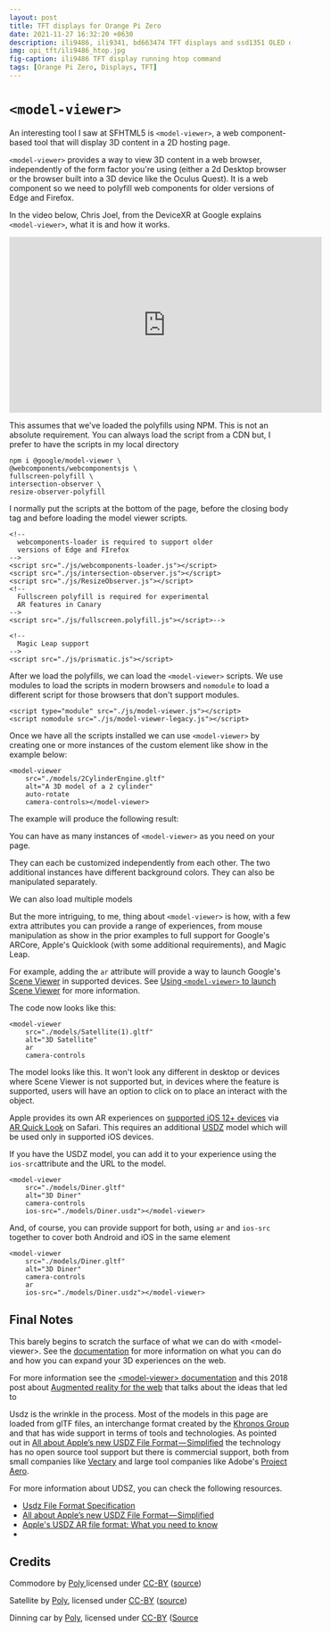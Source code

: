 ```yaml
---
layout: post
title: TFT displays for Orange Pi Zero
date: 2021-11-27 16:32:20 +0630
description: ili9486, ili9341, bd663474 TFT displays and ssd1351 OLED display for Orange Pi Zero
img: opi_tft/ili9486_htop.jpg
fig-caption: ili9486 TFT display running htop command
tags: [Orange Pi Zero, Displays, TFT]
---
```

<!DOCTYPE html>
<html lang="en">
<head>
  <meta charset="UTF-8">
  <meta name="viewport" content="width=device-width, initial-scale=1.0">
  <meta http-equiv="X-UA-Compatible" content="ie=edge">
  <title>&lt;model-viewer&gt; demo</title>

  <link rel="stylesheet" href="https://fonts.googleapis.com/css?family=Roboto&display=swap">
  <link rel="stylesheet" href="./css/main.css">
  <link rel="stylesheet" href="./node_modules/prismjs/themes/prism.css">
  <link rel="stylesheet" href="./node_modules/prismjs/themes/prism-solarizedlight.css">

  <script src="./node_modules/prismjs/prism.js"></script>
  <!-- 🚨 REQUIRED: Web Components polyfill to support Edge < 75 and Firefox < 63 -->
  <script src="./node_modules/@webcomponents/webcomponentsjs/webcomponents-loader.js"></script>
  <!-- 💁 OPTIONAL: Intersection Observer polyfill for better performance in Safari and IE11 -->
  <script src="./node_modules/intersection-observer/intersection-observer.js"></script>
  <!-- 💁 OPTIONAL: Resize Observer polyfill improves resize behavior in non-Chrome browsers -->
  <script src="./node_modules/resize-observer-polyfill/dist/ResizeObserver.js"></script>
  <!-- 💁 OPTIONAL: Fullscreen polyfill is required for experimental AR features in Canary -->
  <script src="./node_modules/fullscreen-polyfill/dist/fullscreen.polyfill.js"></script>
</head>
<body>
<div class="content">

  <h1><code>&lt;model-viewer&gt;</code></h1>

  <p>An interesting tool I saw at SFHTML5 is <code>&lt;model-viewer&gt;</code>, a web component-based tool that will display 3D content in a 2D hosting page.</p>

  <p><code>&lt;model-viewer&gt;</code> provides a way to view 3D content in a web browser, independently of the form factor you're using (either a 2d Desktop browser or the browser built into a 3D device like the Oculus Quest). It is a web component so we need to polyfill web components for older versions of Edge and Firefox.</p>

  <p>In the video below, Chris Joel, from the DeviceXR at Google explains <code>&lt;model-viewer&gt;</code>, what it is and how it works.<p>

<div class="video">
  <iframe width="560" height="315" src="https://www.youtube.com/embed/lsScEabNutA" frameborder="0" allow="accelerometer; autoplay; encrypted-media; gyroscope; picture-in-picture" allowfullscreen></iframe>
  </div>

This assumes that we've loaded the polyfills using NPM. This is not an absolute requirement. You can always load the script from a CDN but, I prefer to have the scripts in my local directory

<pre><code class="language-bash">npm i @google/model-viewer \
@webcomponents/webcomponentsjs \
fullscreen-polyfill \
intersection-observer \
resize-observer-polyfill
</code></pre>

I normally put the scripts at the bottom of the page, before the closing body tag and before loading the model viewer scripts.


<pre><code class="language-html">&lt;!--
  webcomponents-loader is required to support older
  versions of Edge and FIrefox
-->
&lt;script src="./js/webcomponents-loader.js">&lt;/script>
&lt;script src="./js/intersection-observer.js">&lt;/script>
&lt;script src="./js/ResizeObserver.js">&lt;/script>
&lt;!--
  Fullscreen polyfill is required for experimental
  AR features in Canary
-->
&lt;script src="./js/fullscreen.polyfill.js">&lt;/script>-->

&lt;!--
  Magic Leap support
-->
&lt;script src="./js/prismatic.js">&lt;/script></code></pre>

After we load the polyfills, we can load the <code>&lt;model-viewer&gt;</code> scripts. We use modules to load the scripts in modern browsers and `nomodule` to load a different script for those browsers that don't support modules.

<pre><code class="language-html">&lt;script type="module" src="./js/model-viewer.js">&lt;/script>
&lt;script nomodule src="./js/model-viewer-legacy.js">&lt;/script>  </code></pre>

Once we have all the scripts installed we can use <code>&lt;model-viewer&gt;</code> by creating one or more instances of the custom element like show in the example below:

<pre><code class="language-html">&lt;model-viewer
    src="./models/2CylinderEngine.gltf"
    alt="A 3D model of a 2 cylinder"
    auto-rotate
    camera-controls>&lt;/model-viewer></code></pre>

  <p>The example will produce the following result:</p>

  <model-viewer src="/assets/img/model/model.gltf" alt="A 3D model of a 2 cylinder engine" auto-rotate camera-controls></model-viewer>

  <p>You can have as many instances of <code>&lt;model-viewer&gt;</code> as you need on your page.</p>

  <model-viewer src="./models/2CylinderEngine.gltf" alt="A 3D model of a 2 cylinder engine" auto-rotate camera-controls background-color="#455A64"></model-viewer>

  <p>They can each be customized independently from each other. The two additional instances have different background colors. They can also be manipulated separately.</p>

  <model-viewer src="./models/2CylinderEngine.gltf" alt="A 3D model of a 2 cylinder engine" auto-rotate camera-controls background-color=rebeccapurple></model-viewer>

  <p>We can also load multiple models</p>

  <model-viewer src="./models/Commodore_64_01.gltf" alt="3D Commodore 64" camera-controls></model-viewer>

  <p>But the more intriguing, to me, thing about <code>&lt;model-viewer&gt;</code> is how, with a few extra attributes you can provide a range of experiences, from mouse manipulation as show in the prior examples to full support for Google's ARCore, Apple's Quicklook (with some additional requirements),  and Magic Leap.</p>

  <p>For example, adding the <code>ar</code> attribute will provide a way to launch Google's <a href="https://developers.google.com/ar/develop/java/scene-viewer">Scene Viewer</a> in supported devices. See <a href="https://developers.google.com/ar/develop/java/scene-viewer#using_model-viewer_to_launch_scene_viewer">Using <code>&lt;model-viewer&gt;</code> to launch Scene Viewer</a> for more information.</p>

  <p>The code now looks like this:</p>

  <pre><code class="language-html">&lt;model-viewer
    src="./models/Satellite(1).gltf"
    alt="3D Satellite"
    ar
    camera-controls</code></pre>

  <p>The model looks like this. It won't look any different in desktop or devices where Scene Viewer is not supported but, in devices where the feature is supported, users will have an option to click on to place an interact with the object.</p>

  <model-viewer src="./models/Satellite(1).gltf" alt="3D Satellite" camera-controls auto-rotate></model-viewer>


  <p>Apple provides its own AR experiences on <a href="https://www.apple.com/ios/augmented-reality/">supported iOS 12+ devices</a> via <a href="https://developer.apple.com/videos/play/wwdc2018/603/">AR Quick Look</a> on Safari. This requires an additional <a href="https://graphics.pixar.com/usd/docs/Usdz-File-Format-Specification.html">USDZ</a> model which will be used only in supported iOS devices.</p>

  <p>If you have the USDZ model, you can add it to your experience using the <code>ios-src</code>attribute and the URL to the model.</p>

  <pre><code class="language-html">&lt;model-viewer
    src="./models/Diner.gltf"
    alt="3D Diner"
    camera-controls
    ios-src="./models/Diner.usdz">&lt;/model-viewer></code></pre>

  <model-viewer src="./models/Diner.gltf" alt="3D Diner" camera-controls ios-src="./models/Diner.usdz"></model-viewer>

  <p>And, of course, you can provide support for both, using <code>ar</code> and <code>ios-src</code> together to cover both Android and iOS in the same element</p>

  <pre><code class="language-html">&lt;model-viewer
    src="./models/Diner.gltf"
    alt="3D Diner"
    camera-controls
    ar
    ios-src="./models/Diner.usdz">&lt;/model-viewer></code></pre>

  <model-viewer src="./models/Diner.gltf" alt="3D Diner" camera-controls ar ios-src="./models/Diner.usdz"></model-viewer>

  <h2>Final Notes</h2>

  <p>This barely begins to scratch the surface of what we can do with &lt;model-viewer>. See the <a href="https://googlewebcomponents.github.io/model-viewer/">documentation</a> for more information on what you can do and how you can expand your 3D experiences on the web.</p>

  <p>For more information see the <a href="">&lt;model-viewer&gt; documentation</a> and this 2018 post about <a href="https://developers.google.com/web/updates/2018/06/ar-for-the-web">Augmented reality for the web</a> that talks about the ideas that led to </p>

  <p>Usdz is the wrinkle in the process. Most of the models in this page are loaded from glTF files, an interchange format created by the <a href="https://www.khronos.org/">Khronos Group</a> and that has wide support in terms of tools and technologies. As pointed out in <a href="https://medium.com/@konathalasuren/all-about-apples-new-usdz-file-format-simplified-12dff29f3fc0">All about Apple’s new USDZ File Format — Simplified</a> the technology  has no open source tool support but there is commercial support, both from small companies like <a href="https://www.vectary.com/">Vectary</a> and large tool companies like Adobe's <a href="https://www.adobe.com/products/projectaero.html">Project Aero</a>.</p>

  <p>For more information about UDSZ, you can check the following resources.</p>

  <ul>
    <li><a href="https://graphics.pixar.com/usd/docs/Usdz-File-Format-Specification.html">Usdz File Format Specification</a></li>
    <li><a href="https://medium.com/@konathalasuren/all-about-apples-new-usdz-file-format-simplified-12dff29f3fc0">All about Apple’s new USDZ File Format — Simplified</a></li>
    <li><a href="https://www.techrepublic.com/article/apples-usdz-ar-file-format-what-you-need-to-know/">Apple's USDZ AR file format: What you need to know</a></li>
    <li><a href="https://www.vectary.com/3d-modeling-news/apple-ar-kit-tools-explained-what-is-usdz-and-why-you-should-care/"></a></li>
  </ul>
  <h2>Credits</h2>

  <p>Commodore by <a href="https://poly.google.com/view/dmKM7ChEVAL" rel="nofollow">Poly</a>,licensed under <a href="https://creativecommons.org/licenses/by/2.0/" rel="nofollow">CC-BY</a> (<a href="https://poly.google.com/view/dmKM7ChEVAL" rel="nofollow">source</a>)</p>

  <p>Satellite by <a href="https://poly.google.com/view/1C3zb8Q9USk" rel="nofollow">Poly</a>, licensed under <a href="https://creativecommons.org/licenses/by/2.0/" rel="nofollow">CC-BY</a> (<a href="https://poly.google.com/view/1C3zb8Q9USk" rel="nofollow">source</a>)</p>

  <p>Dinning car by <a href="https://poly.google.com/view/5teci4b6krG" rel="nofollow">Poly</a>, licensed under <a href="https://creativecommons.org/licenses/by/2.0" rel="nofollow">CC-BY</a> (<a href="https://poly.google.com/view/5teci4b6krG" rel="nofollow">Source</a></p>
</div>

  <script type="module"
    src="https://unpkg.com/@google/model-viewer/dist/model-viewer.js"></script>
  <script nomodule
    src="https://unpkg.com/@google/model-viewer/dist/model-viewer-legacy.js"></script>
</body>
</html>

